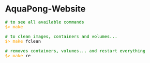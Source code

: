 # AquaPong-Website

<pre>
<span style="color: green;"># to see all available commands</span>
<span style="color: orange;">$> make</span>

<span style="color: green;"># to clean images, containers and volumes...</span>
<span style="color: orange;">$> make </span>fclean

<span style="color: green;"># removes containers, volumes... and restart everything</span>
<span style="color: orange;">$> make </span>re
</pre>
